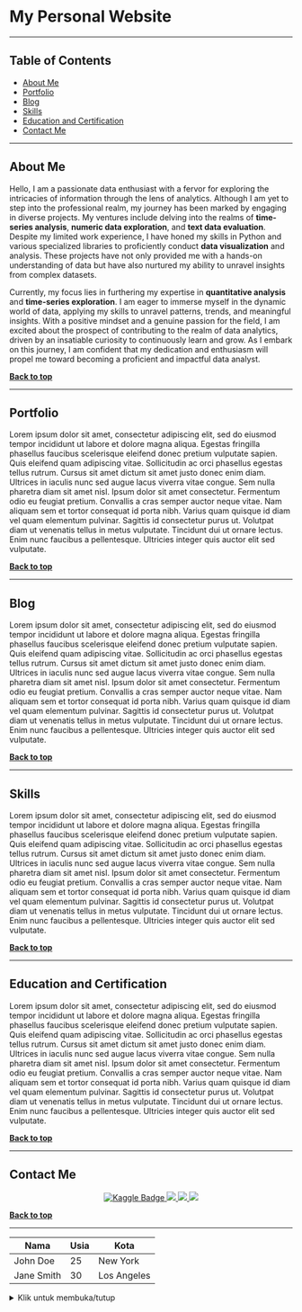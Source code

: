<h1> My Personal Website </h1>
<hr>

<div>
<h2 id="top">Table of Contents</h2>
  <ul>
    <li><a href="#about"> About Me </a></li>
    <li><a href="#portfolio"> Portfolio </a></li>
    <li><a href="#blog"> Blog </a></li>
    <li><a href="#skills"> Skills </a></li>
    <li><a href="#education"> Education and Certification </a></li>
    <li><a href="#contact"> Contact Me </a></li>
  </ul>
</div>
<hr>

<!-- About Me -->
<div>
  <h2 id="about"> About Me </h2>
  <p>Hello, I am a passionate data enthusiast with a fervor for exploring the intricacies of information through the lens of analytics. Although I am yet to step into the professional realm, my journey has been marked by engaging in diverse projects. My ventures include delving into the realms of <strong>time-series analysis</strong>, <strong>numeric data exploration</strong>, and <strong>text data evaluation</strong>. Despite my limited work experience, I have honed my skills in Python and various specialized libraries to proficiently conduct <strong>data visualization</strong> and analysis. These projects have not only provided me with a hands-on understanding of data but have also nurtured my ability to unravel insights from complex datasets.</p>
  <p>Currently, my focus lies in furthering my expertise in <strong>quantitative analysis</strong> and <strong>time-series exploration</strong>. I am eager to immerse myself in the dynamic world of data, applying my skills to unravel patterns, trends, and meaningful insights. With a positive mindset and a genuine passion for the field, I am excited about the prospect of contributing to the realm of data analytics, driven by an insatiable curiosity to continuously learn and grow. As I embark on this journey, I am confident that my dedication and enthusiasm will propel me toward becoming a proficient and impactful data analyst.</p>
  <p><b><a href="#top">Back to top</a></b></p>
</div>
<hr>

<!-- Portfolio and data-related projects -->
<div>
  <h2 id="portfolio"> Portfolio </h2> 
  <p> Lorem ipsum dolor sit amet, consectetur adipiscing elit, sed do eiusmod tempor incididunt ut labore et dolore magna aliqua. Egestas fringilla phasellus faucibus scelerisque eleifend donec pretium vulputate sapien. Quis eleifend quam adipiscing vitae. Sollicitudin ac orci phasellus egestas tellus rutrum. Cursus sit amet dictum sit amet justo donec enim diam. Ultrices in iaculis nunc sed augue lacus viverra vitae congue. Sem nulla pharetra diam sit amet nisl. Ipsum dolor sit amet consectetur. Fermentum odio eu feugiat pretium. Convallis a cras semper auctor neque vitae. Nam aliquam sem et tortor consequat id porta nibh. Varius quam quisque id diam vel quam elementum pulvinar. Sagittis id consectetur purus ut. Volutpat diam ut venenatis tellus in metus vulputate. Tincidunt dui ut ornare lectus. Enim nunc faucibus a pellentesque. Ultricies integer quis auctor elit sed vulputate. </p>
  <p><b><a href="#top">Back to top</a></b></p>
</div>
<hr>

<!-- Articles, tutorial, or something i have made -->
<div>
  <h2 id="blog"> Blog </h2> 
  <p> Lorem ipsum dolor sit amet, consectetur adipiscing elit, sed do eiusmod tempor incididunt ut labore et dolore magna aliqua. Egestas fringilla phasellus faucibus scelerisque eleifend donec pretium vulputate sapien. Quis eleifend quam adipiscing vitae. Sollicitudin ac orci phasellus egestas tellus rutrum. Cursus sit amet dictum sit amet justo donec enim diam. Ultrices in iaculis nunc sed augue lacus viverra vitae congue. Sem nulla pharetra diam sit amet nisl. Ipsum dolor sit amet consectetur. Fermentum odio eu feugiat pretium. Convallis a cras semper auctor neque vitae. Nam aliquam sem et tortor consequat id porta nibh. Varius quam quisque id diam vel quam elementum pulvinar. Sagittis id consectetur purus ut. Volutpat diam ut venenatis tellus in metus vulputate. Tincidunt dui ut ornare lectus. Enim nunc faucibus a pellentesque. Ultricies integer quis auctor elit sed vulputate. </p>
  <p><b><a href="#top">Back to top</a></b></p>
</div>
<hr>

<!-- Skills i have achieved -->
<div>
  <h2 id="skills"> Skills </h2> 
  <p> Lorem ipsum dolor sit amet, consectetur adipiscing elit, sed do eiusmod tempor incididunt ut labore et dolore magna aliqua. Egestas fringilla phasellus faucibus scelerisque eleifend donec pretium vulputate sapien. Quis eleifend quam adipiscing vitae. Sollicitudin ac orci phasellus egestas tellus rutrum. Cursus sit amet dictum sit amet justo donec enim diam. Ultrices in iaculis nunc sed augue lacus viverra vitae congue. Sem nulla pharetra diam sit amet nisl. Ipsum dolor sit amet consectetur. Fermentum odio eu feugiat pretium. Convallis a cras semper auctor neque vitae. Nam aliquam sem et tortor consequat id porta nibh. Varius quam quisque id diam vel quam elementum pulvinar. Sagittis id consectetur purus ut. Volutpat diam ut venenatis tellus in metus vulputate. Tincidunt dui ut ornare lectus. Enim nunc faucibus a pellentesque. Ultricies integer quis auctor elit sed vulputate. </p>
  <p><b><a href="#top">Back to top</a></b></p>
</div>
<hr>

<!-- My education history and certificate i have achieved -->
<div>
  <h2 id="education"> Education and Certification </h2> 
  <p> Lorem ipsum dolor sit amet, consectetur adipiscing elit, sed do eiusmod tempor incididunt ut labore et dolore magna aliqua. Egestas fringilla phasellus faucibus scelerisque eleifend donec pretium vulputate sapien. Quis eleifend quam adipiscing vitae. Sollicitudin ac orci phasellus egestas tellus rutrum. Cursus sit amet dictum sit amet justo donec enim diam. Ultrices in iaculis nunc sed augue lacus viverra vitae congue. Sem nulla pharetra diam sit amet nisl. Ipsum dolor sit amet consectetur. Fermentum odio eu feugiat pretium. Convallis a cras semper auctor neque vitae. Nam aliquam sem et tortor consequat id porta nibh. Varius quam quisque id diam vel quam elementum pulvinar. Sagittis id consectetur purus ut. Volutpat diam ut venenatis tellus in metus vulputate. Tincidunt dui ut ornare lectus. Enim nunc faucibus a pellentesque. Ultricies integer quis auctor elit sed vulputate. </p>
  <p><b><a href="#top">Back to top</a></b></p>
</div>
<hr>

<!-- Social Media -->
<div>
  <h2 id="contact"> Contact Me </h2> 
    <center>
      <a href="https://www.kaggle.com/kingki19" target="_blank">
        <img src="https://img.shields.io/badge/Kaggle-035a7d?style=for-the-badge&logo=kaggle&logoColor=white" alt="Kaggle Badge">
      </a>
      <a href="https://www.linkedin.com/in/muhammad-rizqi-921538248" target="_blank">
        <img src="https://img.shields.io/badge/linkedin-%230077B5.svg?style=for-the-badge&logo=linkedin&logoColor=white">
      </a>
      <a href="https://mail.google.com/mail/?view=cm&fs=1&to=mrizqi6061@gmail.com" target="_blank">
        <img src="https://img.shields.io/badge/Gmail-D14836?style=for-the-badge&logo=gmail&logoColor=white">
      </a>
      <a href="https://medium.com/@mrizqi6061" target="_blank">
        <img src="https://img.shields.io/badge/Medium-12100E?style=for-the-badge&logo=medium&logoColor=white">
      </a>
    </center>
  <p><b><a href="#top">Back to top</a></b></p>
</div>
<hr>

<!-- Tes -->
<table>
  <thead>
    <tr>
      <th>Nama</th>
      <th>Usia</th>
      <th>Kota</th>
    </tr>
  </thead>
  <tbody>
    <tr>
      <td>John Doe</td>
      <td>25</td>
      <td>New York</td>
    </tr>
    <tr>
      <td>Jane Smith</td>
      <td>30</td>
      <td>Los Angeles</td>
    </tr>
  </tbody>
</table>

<details>
  <summary>Klik untuk membuka/tutup</summary>
  <p>Isi konten yang dapat dibuka atau ditutup di sini.</p>
  <!-- Anda dapat menambahkan HTML biasa di sini -->
  <p>Ini adalah paragraf dalam toggle.</p>
</details>
